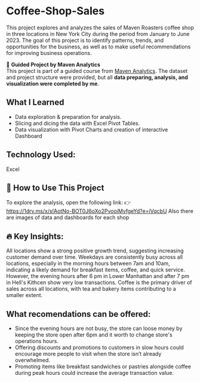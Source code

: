 # Coffee-Shop-Sales
This project explores and analyzes the sales of Maven Roasters coffee shop in three locations in New York City during the period from January to June 2023.
The goal of this project is to identify patterns, trends, and opportunities for the business, as well as to make useful recommendations for improving business operations.

🚀 **Guided Project by Maven Analytics**  
This project is part of a guided course from [Maven Analytics](https://www.mavenanalytics.io/). The dataset and project structure were provided, but all **data preparing, analysis, and visualization were completed by me**.

## What I Learned
- Data exploration & preparation for analysis.
- Slicing and dicing the data with Excel Pivot Tables.
- Data visualization with Pivot Charts and creation of interactive Dashboard 

## Technology Used:
Excel

## 🚀 How to Use This Project

To explore the analysis, open the following link:
👉 https://1drv.ms/x/s!AotNo-BOT0J6oXo2PvooiMvfgeYd?e=iVqcbU
Also there are images of data and dashboards for each shop 

## 🔥 Key Insights:
All locations show a strong positive growth trend, suggesting increasing customer demand over time.
Weekdays are consistently busy across all locations, especially in the morning hours between 7am and 10am,
indicating a likely demand for breakfast items, coffee, and quick service.
However, the evening hours after 6 pm in Lower Manhattan and after 7 pm in Hell's Kithcen show very low transactions. 
Coffee is the primary driver of sales across all locations, with tea and bakery items contributing to a smaller extent.

## What recomendations can be offered:
- Since the evening hours are not busy, the store can loose money by keeping the store open after 6pm and it worth to change store's operations hours.  
- Offering discounts and promotions to customers in slow hours could encourage more people to visit when the store isn’t already overwhelmed.   
- Promoting items like breakfast sandwiches or pastries alongside coffee during peak hours could increase the average transaction value. 
